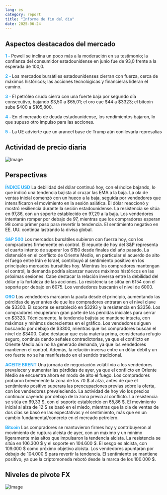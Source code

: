 ```yaml
---
lang: es
category: report
title: "Informe de fin del día"
date: 2025-06-24
---
```



<h2>Aspectos destacados del mercado</h2>
<strong style="color: #2caef7;">1 - </strong> Powell se inclina un poco más a la moderación en su testimonio; la confianza del consumidor estadounidense en junio fue de 93,0 frente a la esperada de 100,0.

<strong style="color: #2caef7;">2 - </strong> Los mercados bursátiles estadounidenses cierran con fuerza, cerca de máximos históricos; las acciones tecnológicas y financieras lideran el camino.

<strong style="color: #2caef7;">3 - </strong> El petróleo crudo cierra con una fuerte baja por segundo día consecutivo, bajando $3,50 a $65,01; el oro cae $44 a $3323; el bitcoin sube $400 a $105,800.

<strong style="color: #2caef7;">4 - </strong> En el mercado de deuda estadounidense, los rendimientos bajaron, lo que supuso otro impulso para las acciones.

<strong style="color: #2caef7;">5 - </strong> La UE advierte que un arancel base de Trump aún conllevaría represalias



<h2>Actividad de precio diaria</h2>
<img src="https://markleighedu.github.io/img/Jun-2025/24-Jun-2025/price.jpg" alt="Image"/>

<h2>Perspectivas</h2>
<strong style="color: #2caef7;">ÍNDICE USD</strong> La debilidad del dólar continuó hoy, con el índice bajando, lo que indicó una tendencia bajista al cruzar las EMA a la baja. La ola de ventas inicial comenzó con un hueco a la baja, seguida por vendedores que intensificaron el movimiento en la sesión asiática. El dólar reaccionó y mostró resiliencia durante la sesión estadounidense. La resistencia se sitúa en 97,86, con un soporte establecido en 97,29 a la baja. Los vendedores intentarán romper por debajo de 97, mientras que los compradores esperan 98 como primer paso para revertir la tendencia. El sentimiento negativo en EE. UU. continúa lastrando la divisa global.

<strong style="color: #2caef7;">S&P 500</strong> Los mercados bursátiles subieron con fuerza hoy, con los compradores firmemente en control. El repunte de hoy del S&P representa el cuarto intento de superar los 6150 desde finales del año pasado. La distensión en el conflicto de Oriente Medio, en particular el acuerdo de alto el fuego entre Irán e Israel, contribuyó al sentimiento positivo en los principales mercados bursátiles hoy. Mientras los compradores mantengan el control, la demanda podría alcanzar nuevos máximos históricos en las próximas sesiones. Cabe destacar la relación inversa entre la debilidad del dólar y la fortaleza de las acciones. La resistencia se sitúa en 6154 con el soporte por debajo en 6075. Los vendedores buscarán el nivel de 6000.

<strong style="color: #2caef7;">ORO</strong> Los vendedores marcaron la pauta desde el principio, aumentando las pérdidas de ayer antes de que los compradores entraran en el nivel clave de $3300. El soporte se estableció en $3293 y la resistencia en $3356. Los compradores recuperaron gran parte de las pérdidas iniciales para cerrar en $3323. Técnicamente, la tendencia bajista se mantiene intacta, con máximos y mínimos decrecientes en el gráfico. Los vendedores siguen buscando por debajo de $3300, mientras que los compradores buscan el nivel de $3400. Cabe destacar que esta materia prima, considerada refugio seguro, continúa dando señales contradictorias, ya que el conflicto en Oriente Medio aún no ha generado demanda, ya que los vendedores mantienen el control. Además, la relación inversa entre un dólar débil y un oro fuerte no se ha manifestado en el sentido tradicional.

<strong style="color: #2caef7;">ACEITE BRENT</strong> Una jornada de negociación volátil vio a los vendedores prevalecer y aumentar las pérdidas de ayer, ya que el conflicto en Oriente Medio se encuentra ahora en modo de alto el fuego. Los compradores probaron brevemente la zona de los 70 $ al alza, antes de que el sentimiento positivo superara las preocupaciones previas sobre la oferta, con los vendedores prevaleciendo. La actividad de hoy vio los precios continuar cayendo por debajo de la zona previa al conflicto. La resistencia se sitúa en 69,33 $, con el soporte establecido en 65,86 $. El movimiento inicial al alza de 12 $ se basó en el miedo, mientras que la ola de ventas de dos días se basó en las expectativas y el sentimiento, más que en un cambio fundamental/concreto en el mercado petrolero.

<strong style="color: #2caef7;">Bitcoin</strong> Los compradores se mantuvieron firmes hoy y contribuyeron al movimiento de ruptura alcista de ayer, con un máximo y un mínimo ligeramente más altos que impulsaron la tendencia alcista. La resistencia se sitúa en 106.300 $ y el soporte en 104.600 $. El sesgo es alcista, con 109.000 $ como próximo objetivo alcista. Los vendedores apuntarán por debajo de 104.000 $ para revertir la tendencia. El sentimiento se mantiene positivo, ya que la criptomoneda rebotó desde la marca de los 100.000 $.



<h2>Niveles de pivote FX</h2>
<img src="https://markleighedu.github.io/img/Jun-2025/24-Jun-2025/pivot.jpg" alt="Image"/>